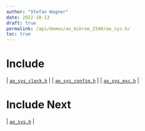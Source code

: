 ```yaml
---
author: "Stefan Wagner"
date: 2022-10-13
draft: true
permalink: /api/demos/ao_mikroe_2340/ao_sys.h/
toc: true
---
```


# Include

| [`ao_sys_clock.h`](ao_sys_clock.h.md) |
| [`ao_sys_config.h`](ao_sys_config.h.md) |
| [`ao_sys_exc.h`](ao_sys_exc.h.md) |

# Include Next

| [`ao_sys.h`](../../src/ao_sys_xc32_pic32mz_efe/ao_sys.h.md) |
